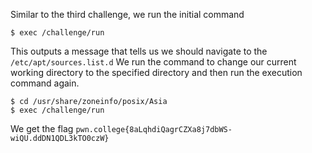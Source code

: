 Similar to the third challenge, we run the initial command
```
$ exec /challenge/run
```

This outputs a message that tells us we should navigate to the `/etc/apt/sources.list.d`
We run the command to change our current working directory to the specified directory and then run the execution command again.
```
$ cd /usr/share/zoneinfo/posix/Asia
$ exec /challenge/run
```

We get the flag `pwn.college{8aLqhdiQagrCZXa8j7dbWS-wiQU.ddDN1QDL3kTO0czW}`